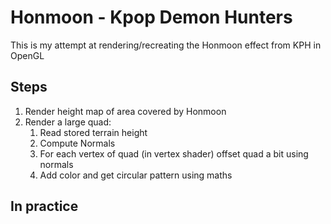 ﻿# Honmoon - Kpop Demon Hunters

This is my attempt at rendering/recreating the Honmoon effect from KPH in OpenGL

## Steps

1. Render height map of area covered by Honmoon
2. Render a large quad:
    1. Read stored terrain height
    2. Compute Normals
    3. For each vertex of quad (in vertex shader) offset quad a bit using normals
    4. Add color and get circular pattern using maths

## In practice

